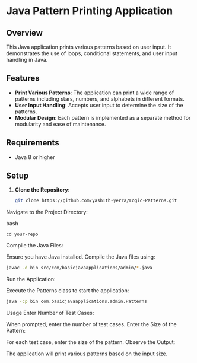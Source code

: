 # Java Pattern Printing Application

## Overview

This Java application prints various patterns based on user input. It demonstrates the use of loops, conditional statements, and user input handling in Java.

## Features

- **Print Various Patterns**: The application can print a wide range of patterns including stars, numbers, and alphabets in different formats.
- **User Input Handling**: Accepts user input to determine the size of the patterns.
- **Modular Design**: Each pattern is implemented as a separate method for modularity and ease of maintenance.

## Requirements

- Java 8 or higher

## Setup

1. **Clone the Repository:**

   ```bash
   git clone https://github.com/yash1th-yerra/Logic-Patterns.git
Navigate to the Project Directory:

bash
```
cd your-repo
```
Compile the Java Files:

Ensure you have Java installed. Compile the Java files using:

```bash
javac -d bin src/com/basicjavaapplications/admin/*.java
```
Run the Application:

Execute the Patterns class to start the application:

```bash
java -cp bin com.basicjavaapplications.admin.Patterns
```
Usage
Enter Number of Test Cases:

When prompted, enter the number of test cases.
Enter the Size of the Pattern:

For each test case, enter the size of the pattern.
Observe the Output:

The application will print various patterns based on the input size.
